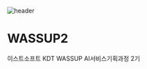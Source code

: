 ![header](https://capsule-render.vercel.app/api?type=transparent&color=auto&height=300&section=header&text=Yehyung%20Lee&fontSize=90)

# WASSUP2
이스트소프트 KDT WASSUP AI서비스기획과정 2기

